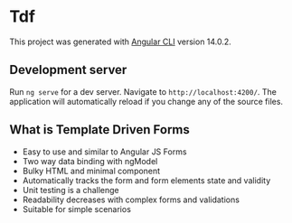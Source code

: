 # Tdf

This project was generated with [Angular CLI](https://github.com/angular/angular-cli) version 14.0.2.

## Development server

Run `ng serve` for a dev server. Navigate to `http://localhost:4200/`. The application will automatically reload if you change any of the source files.

## What is Template Driven Forms

- Easy to use and similar to Angular JS Forms
- Two way data binding with ngModel
- Bulky HTML and minimal component
- Automatically tracks the form and form elements state and validity
- Unit testing is a challenge
- Readability decreases with complex forms and validations
- Suitable for simple scenarios